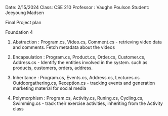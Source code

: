 Date: 2/15/2024
Class: CSE 210 
Professor : Vaughn Poulson
Student: Jeeyoung Madsen

Final Project plan

Foundation 4

1. Abstraction : Program.cs, Video.cs, Comment.cs - retrieving video data and comments. Fetch metadata about the videos

2. Encapsulation : Program.cs, Product.cs, Order.cs, Customer.cs, Address.cs - Identify the entities involved in the system. such as products, customers, orders, address.

3. Inheritance : Program.cs, Events.cs, Address.cs, Lectures.cs Outdoorgathering.cs, Reception.cs - tracking events and generation marketing material for social media 

4. Polymorphism : Program.cs, Activity.cs, Runing.cs, Cycling.cs, Swimming.cs - track their exercise activities, inheriting from the Activity class
